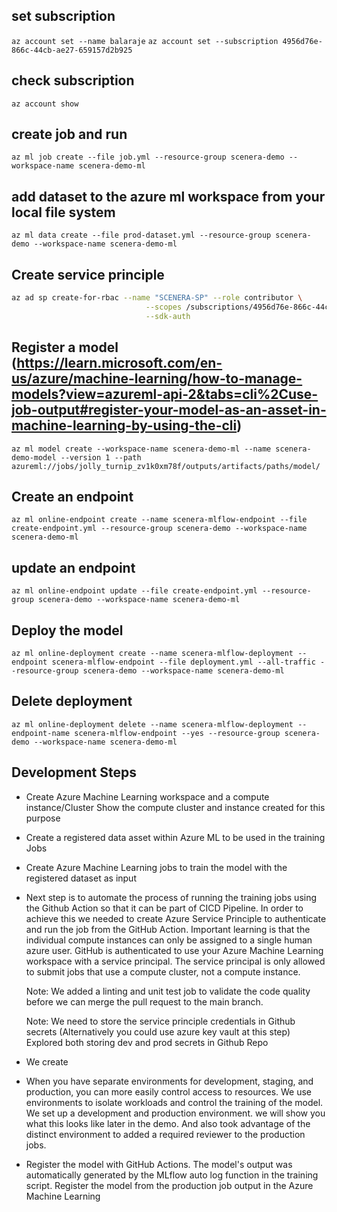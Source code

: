 ## set subscription
```az account set --name balaraje```
```az account set --subscription 4956d76e-866c-44cb-ae27-659157d2b925```

## check subscription
```az account show```


## create job and run

```az ml job create --file job.yml --resource-group scenera-demo --workspace-name scenera-demo-ml```

## add dataset to the azure ml workspace from your local file system

```az ml data create --file prod-dataset.yml --resource-group scenera-demo --workspace-name scenera-demo-ml```

## Create service principle
```bash
az ad sp create-for-rbac --name "SCENERA-SP" --role contributor \
                              --scopes /subscriptions/4956d76e-866c-44cb-ae27-659157d2b925/resourceGroups/scenera-demo \
                              --sdk-auth
```

## Register a model (https://learn.microsoft.com/en-us/azure/machine-learning/how-to-manage-models?view=azureml-api-2&tabs=cli%2Cuse-job-output#register-your-model-as-an-asset-in-machine-learning-by-using-the-cli)
```az ml model create --workspace-name scenera-demo-ml --name scenera-demo-model --version 1 --path azureml://jobs/jolly_turnip_zv1k0xm78f/outputs/artifacts/paths/model/```



## Create an endpoint 
```az ml online-endpoint create --name scenera-mlflow-endpoint --file create-endpoint.yml --resource-group scenera-demo --workspace-name scenera-demo-ml```

## update an endpoint
```az ml online-endpoint update --file create-endpoint.yml --resource-group scenera-demo --workspace-name scenera-demo-ml```


## Deploy the model
```az ml online-deployment create --name scenera-mlflow-deployment --endpoint scenera-mlflow-endpoint --file deployment.yml --all-traffic --resource-group scenera-demo --workspace-name scenera-demo-ml```


## Delete deployment
```az ml online-deployment delete --name scenera-mlflow-deployment --endpoint-name scenera-mlflow-endpoint --yes --resource-group scenera-demo --workspace-name scenera-demo-ml```

## Development Steps
- Create Azure Machine Learning workspace and a compute instance/Cluster
   Show the compute cluster and instance created for this purpose
- Create a registered data asset within Azure ML to be used in the training Jobs
- Create Azure Machine Learning jobs to train the model with the registered dataset as input
- Next step is to automate the process of running the training jobs using the Github Action so that it can be part of CICD Pipeline.
  In order to achieve this we needed to create Azure Service Principle to authenticate and run the job from the GitHub Action.
  Important learning is that the individual compute instances can only be assigned to a single human azure user.
  GitHub is authenticated to use your Azure Machine Learning workspace with a service principal. The service principal is only allowed to submit jobs that use a compute cluster, not a compute instance.

  Note: We added a linting and unit test job to validate the code quality before we can merge the pull request to the main branch.

  Note: We need to store the service principle credentials in Github secrets (Alternatively you could use azure key vault at this step)
       Explored both storing dev and prod secrets in Github Repo
- We create 

- When you have separate environments for development, staging, and production, you can more easily control access to resources.
  We use environments to isolate workloads and control the training of the model.
  We set up a development and production environment. we will show you what this looks like later in the demo.
  And also took advantage of the distinct environment to added a required reviewer to the production jobs.

- Register the model with GitHub Actions.
The model's output was automatically generated by the MLflow auto log function in the training script.
Register the model from the production job output in the Azure Machine Learning